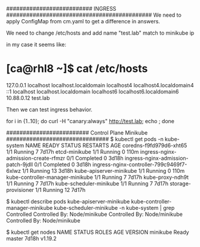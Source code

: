 ##########################  INGRESS ############################################
We need to apply ConfigMap from cm.yaml to get a difference in answers.

We need to change /etc/hosts and add name "test.lab" match to minikube ip

in my case it seems like:

# [ca@rhl8 ~]$ cat /etc/hosts
127.0.0.1   localhost localhost.localdomain localhost4 localhost4.localdomain4
::1         localhost localhost.localdomain localhost6 localhost6.localdomain6
10.88.0.12  test.lab

Then we can test ingress behavior.

for i in {1..10}; do curl -H "canary:always" http://test.lab; echo ; done


######################### Control Plane Minikube ###############################
$ kubectl get pods -n kube-system 
NAME                                        READY   STATUS      RESTARTS   AGE
coredns-f9fd979d6-xht65                     1/1     Running     7          7d17h
etcd-minikube                               1/1     Running     0          110m
ingress-nginx-admission-create-rfmzr        0/1     Completed   0          3d18h
ingress-nginx-admission-patch-9jdll         0/1     Completed   0          3d18h
ingress-nginx-controller-799c9469f7-6xlwz   1/1     Running     13         3d18h
kube-apiserver-minikube                     1/1     Running     0          110m
kube-controller-manager-minikube            1/1     Running     7          7d17h
kube-proxy-ndh9t                            1/1     Running     7          7d17h
kube-scheduler-minikube                     1/1     Running     7          7d17h
storage-provisioner                         1/1     Running     12         7d17h


$ kubectl describe pods kube-apiserver-minikube kube-controller-manager-minikube kube-scheduler-minikube -n kube-system | grep Controlled
Controlled By:  Node/minikube
Controlled By:  Node/minikube
Controlled By:  Node/minikube

$ kubectl get nodes
NAME       STATUS   ROLES    AGE     VERSION
minikube   Ready    master   7d18h   v1.19.2

